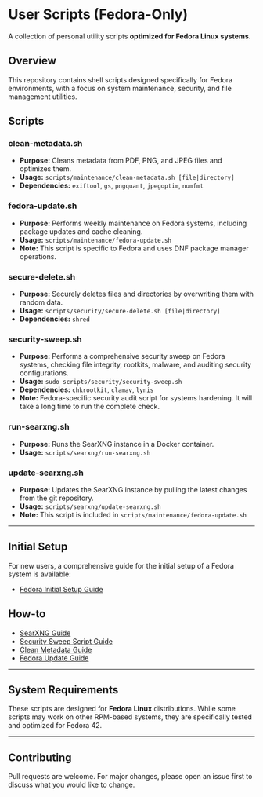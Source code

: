 # User Scripts (Fedora-Only)

A collection of personal utility scripts **optimized for Fedora Linux systems**.

## Overview

This repository contains shell scripts designed specifically for Fedora environments, with a focus on system maintenance, security, and file management utilities.

## Scripts

### clean-metadata.sh

- **Purpose:** Cleans metadata from PDF, PNG, and JPEG files and optimizes them.
- **Usage:** `scripts/maintenance/clean-metadata.sh [file|directory]`
- **Dependencies:** `exiftool`, `gs`, `pngquant`, `jpegoptim`, `numfmt`

### fedora-update.sh

- **Purpose:** Performs weekly maintenance on Fedora systems, including package updates and cache cleaning.
- **Usage:** `scripts/maintenance/fedora-update.sh`
- **Note:** This script is specific to Fedora and uses DNF package manager operations.

### secure-delete.sh

- **Purpose:** Securely deletes files and directories by overwriting them with random data.
- **Usage:** `scripts/security/secure-delete.sh [file|directory]`
- **Dependencies:** `shred`

### security-sweep.sh

- **Purpose:** Performs a comprehensive security sweep on Fedora systems, checking file integrity, rootkits, malware, and auditing security configurations.
- **Usage:** `sudo scripts/security/security-sweep.sh`
- **Dependencies:** `chkrootkit`, `clamav`, `lynis`
- **Note:** Fedora-specific security audit script for systems hardening. It will take a long time to run the complete check.

### run-searxng.sh

- **Purpose:** Runs the SearXNG instance in a Docker container.
- **Usage:** `scripts/searxng/run-searxng.sh`

### update-searxng.sh

- **Purpose:** Updates the SearXNG instance by pulling the latest changes from the git repository.
- **Usage:** `scripts/searxng/update-searxng.sh`
- **Note:** This script is included in `scripts/maintenance/fedora-update.sh`

---

## Initial Setup

For new users, a comprehensive guide for the initial setup of a Fedora system is available:

- [Fedora Initial Setup Guide](FEDORA_INITAL_SETUP.md)

## How-to

- [SearXNG Guide](scripts/how-to/searxng-guide.md)
- [Security Sweep Script Guide](scripts/how-to/security-sweep-guide.md)
- [Clean Metadata Guide](scripts/how-to/clean-metadata-guide.md)
- [Fedora Update Guide](scripts/how-to/fedora-update-guide.md)

---

## System Requirements

These scripts are designed for **Fedora Linux** distributions. While some scripts may work on other RPM-based systems, they are specifically tested and optimized for Fedora 42.

---

## Contributing

Pull requests are welcome. For major changes, please open an issue first to discuss what you would like to change.